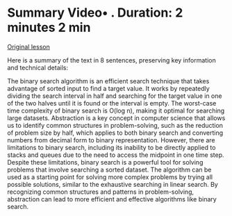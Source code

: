 # Summary Video• . Duration: 2 minutes 2 min

[Original lesson](https://www.coursera.org/learn/uol-algorithms-and-data-structures-1/lecture/5fJWB/summary)

Here is a summary of the text in 8 sentences, preserving key information and technical details:

The binary search algorithm is an efficient search technique that takes advantage of sorted input to find a target value. It works by repeatedly dividing the search interval in half and searching for the target value in one of the two halves until it is found or the interval is empty. The worst-case time complexity of binary search is O(log n), making it optimal for searching large datasets. Abstraction is a key concept in computer science that allows us to identify common structures in problem-solving, such as the reduction of problem size by half, which applies to both binary search and converting numbers from decimal form to binary representation. However, there are limitations to binary search, including its inability to be directly applied to stacks and queues due to the need to access the midpoint in one time step. Despite these limitations, binary search is a powerful tool for solving problems that involve searching a sorted dataset. The algorithm can be used as a starting point for solving more complex problems by trying all possible solutions, similar to the exhaustive searching in linear search. By recognizing common structures and patterns in problem-solving, abstraction can lead to more efficient and effective algorithms like binary search.

